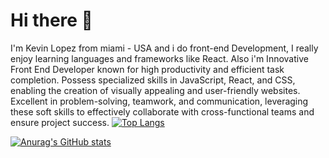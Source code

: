 # Hi there 👋
I'm Kevin Lopez from miami - USA and i do front-end Development, I really enjoy learning languages and frameworks like React.
Also i'm Innovative Front End Developer known for high productivity and efficient task
completion. Possess specialized skills in JavaScript, React, and CSS, enabling
the creation of visually appealing and user-friendly websites. Excellent in
problem-solving, teamwork, and communication, leveraging these soft skills to
effectively collaborate with cross-functional teams and ensure project
success.
[![Top Langs](https://github-readme-stats.vercel.app/api/top-langs/?username=klopezg95)](https://github.com/anuraghazra/github-readme-stats)

[![Anurag's GitHub stats](https://github-readme-stats.vercel.app/api?username=klopezg95)](https://github.com/anuraghazra/github-readme-stats)
